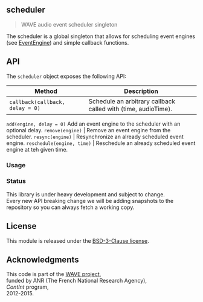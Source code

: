 ## scheduler

> WAVE audio event scheduler singleton

The scheduler is a global singleton that allows for scheduling event engines (see [EventEngine](https://github.com/Ircam-RnD/event-engine)) and simple callback functions.

## API

The `scheduler` object exposes the following API:

Method | Description
--- | ---
`callback(callback, delay = 0)` | Schedule an arbitrary callback called with (time, audioTime).
`add(engine, delay = 0)` Add an event engine to the scheduler with an optional delay.
`remove(engine)` | Remove an event engine from the scheduler.
`resync(engine)` | Resynchronize an already scheduled event engine.
`reschedule(engine, time)` | Reschedule an already scheduled event engine at teh given time.

### Usage

### Status

This library is under heavy development and subject to change.  
Every new API breaking change we will be adding snapshots to the repository so you can always fetch a working copy.

## License
This module is released under the [BSD-3-Clause license](http://opensource.org/licenses/BSD-3-Clause).

## Acknowledgments
This code is part of the [WAVE project](http://wave.ircam.fr),  
funded by ANR (The French National Research Agency),  
_ContInt_ program,  
2012-2015.
